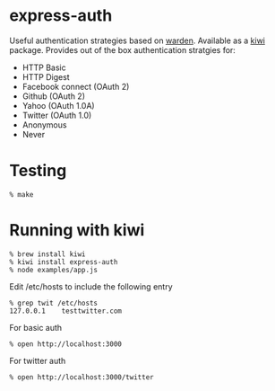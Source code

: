 express-auth
============

Useful authentication strategies based on [warden]. Available as a [kiwi] package.
Provides out of the box authentication stratgies for:
* HTTP Basic
* HTTP Digest
* Facebook connect (OAuth 2)
* Github (OAuth 2)
* Yahoo (OAuth 1.0A)
* Twitter (OAuth 1.0)
* Anonymous
* Never

Testing
=======

    % make

Running with kiwi
=================

    % brew install kiwi
    % kiwi install express-auth
    % node examples/app.js

Edit /etc/hosts to include the following entry

    % grep twit /etc/hosts
    127.0.0.1    testtwitter.com

For basic auth

    % open http://localhost:3000

For twitter auth

    % open http://localhost:3000/twitter


[warden]: http://github.com/hassox/warden
[kiwi]: http://github.com/visionmedia/kiwi
